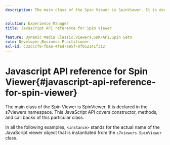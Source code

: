 ```yaml
---
description: The main class of the Spin Viewer is SpinViewer. It is declared in the s7viewers namespace. This JavaScript API covers constructor, methods, and call backs of this particular class.


solution: Experience Manager
title: Javascript API reference for Spin Viewer

feature: Dynamic Media Classic,Viewers,SDK/API,Spin Sets
role: Developer,Business Practitioner
exl-id: c32cccf8-fbaa-4fed-a95f-0f052141f312
---
```

# Javascript API reference for Spin Viewer{#javascript-api-reference-for-spin-viewer}

The main class of the Spin Viewer is SpinViewer. It is declared in the s7viewers namespace. This JavaScript API covers constructor, methods, and call backs of this particular class.

In all the following examples, `<instance>` stands for the actual name of the JavaScript viewer object that is instantiated from the `s7viewers.SpinViewer` class.
